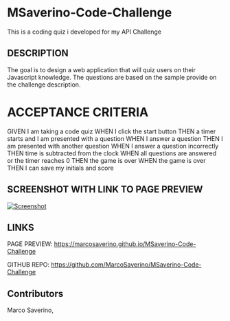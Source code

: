 # MSaverino-Code-Challenge
This is a coding quiz i developed for my API Challenge

## DESCRIPTION
The goal is to design a web application that will quiz users on their Javascript knowledge. The questions are based on the sample provide on the challenge description.

# ACCEPTANCE CRITERIA
GIVEN I am taking a code quiz
WHEN I click the start button
THEN a timer starts and I am presented with a question
WHEN I answer a question
THEN I am presented with another question
WHEN I answer a question incorrectly
THEN time is subtracted from the clock
WHEN all questions are answered or the timer reaches 0
THEN the game is over
WHEN the game is over
THEN I can save my initials and score

## SCREENSHOT WITH LINK TO PAGE PREVIEW 
[![Screenshot](../assets/images/javascript-quiz-screenshot.PNG)](https://marcosaverino.github.io/MSaverino-Challenge-2/)

## LINKS 
PAGE PREVIEW: 
https://marcosaverino.github.io/MSaverino-Code-Challenge

GITHUB REPO: 
https://github.com/MarcoSaverino/MSaverino-Code-Challenge

## Contributors
Marco Saverino, 